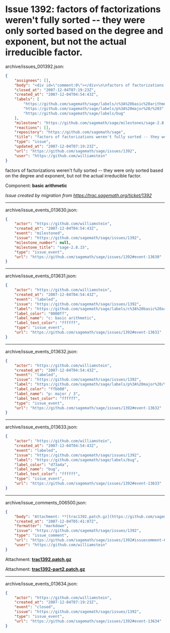 # Issue 1392: factors of factorizations weren't fully sorted -- they were only sorted based on the degree and exponent, but not the actual irreducible factor.

archive/issues_001392.json:
```json
{
    "assignees": [],
    "body": "<div id=\"comment:0\"></div>\n\nfactors of factorizations weren't fully sorted -- they were only sorted based on the degree and exponent, but not the actual irreducible factor.\n\n\n\nComponent: **basic arithmetic**\n\n_Issue created by migration from https://trac.sagemath.org/ticket/1392_\n\n",
    "closed_at": "2007-12-04T07:19:23Z",
    "created_at": "2007-12-04T04:54:43Z",
    "labels": [
        "https://github.com/sagemath/sage/labels/c%3A%20basic%20arithmetic",
        "https://github.com/sagemath/sage/labels/p%3A%20major%20/%203",
        "https://github.com/sagemath/sage/labels/bug"
    ],
    "milestone": "https://github.com/sagemath/sage/milestones/sage-2.8.15",
    "reactions": [],
    "repository": "https://github.com/sagemath/sage",
    "title": "factors of factorizations weren't fully sorted -- they were only sorted based on the degree and exponent, but not the actual irreducible factor.",
    "type": "issue",
    "updated_at": "2007-12-04T07:19:23Z",
    "url": "https://github.com/sagemath/sage/issues/1392",
    "user": "https://github.com/williamstein"
}
```
<div id="comment:0"></div>

factors of factorizations weren't fully sorted -- they were only sorted based on the degree and exponent, but not the actual irreducible factor.



Component: **basic arithmetic**

_Issue created by migration from https://trac.sagemath.org/ticket/1392_





---

archive/issue_events_013630.json:
```json
{
    "actor": "https://github.com/williamstein",
    "created_at": "2007-12-04T04:54:43Z",
    "event": "milestoned",
    "issue": "https://github.com/sagemath/sage/issues/1392",
    "milestone_number": null,
    "milestone_title": "sage-2.8.15",
    "type": "issue_event",
    "url": "https://github.com/sagemath/sage/issues/1392#event-13630"
}
```



---

archive/issue_events_013631.json:
```json
{
    "actor": "https://github.com/williamstein",
    "created_at": "2007-12-04T04:54:43Z",
    "event": "labeled",
    "issue": "https://github.com/sagemath/sage/issues/1392",
    "label": "https://github.com/sagemath/sage/labels/c%3A%20basic%20arithmetic",
    "label_color": "0000ff",
    "label_name": "c: basic arithmetic",
    "label_text_color": "ffffff",
    "type": "issue_event",
    "url": "https://github.com/sagemath/sage/issues/1392#event-13631"
}
```



---

archive/issue_events_013632.json:
```json
{
    "actor": "https://github.com/williamstein",
    "created_at": "2007-12-04T04:54:43Z",
    "event": "labeled",
    "issue": "https://github.com/sagemath/sage/issues/1392",
    "label": "https://github.com/sagemath/sage/labels/p%3A%20major%20/%203",
    "label_color": "ffbb00",
    "label_name": "p: major / 3",
    "label_text_color": "ffffff",
    "type": "issue_event",
    "url": "https://github.com/sagemath/sage/issues/1392#event-13632"
}
```



---

archive/issue_events_013633.json:
```json
{
    "actor": "https://github.com/williamstein",
    "created_at": "2007-12-04T04:54:43Z",
    "event": "labeled",
    "issue": "https://github.com/sagemath/sage/issues/1392",
    "label": "https://github.com/sagemath/sage/labels/bug",
    "label_color": "d73a4a",
    "label_name": "bug",
    "label_text_color": "ffffff",
    "type": "issue_event",
    "url": "https://github.com/sagemath/sage/issues/1392#event-13633"
}
```



---

archive/issue_comments_006500.json:
```json
{
    "body": "Attachment: **[trac1392.patch.gz](https://github.com/sagemath/sage/files/ticket1392/trac1392.patch.gz)**\n\nAttachment: **[trac1392-part2.patch.gz](https://github.com/sagemath/sage/files/ticket1392/trac1392-part2.patch.gz)**",
    "created_at": "2007-12-04T05:41:07Z",
    "formatter": "markdown",
    "issue": "https://github.com/sagemath/sage/issues/1392",
    "type": "issue_comment",
    "url": "https://github.com/sagemath/sage/issues/1392#issuecomment-6500",
    "user": "https://github.com/williamstein"
}
```

Attachment: **[trac1392.patch.gz](https://github.com/sagemath/sage/files/ticket1392/trac1392.patch.gz)**

Attachment: **[trac1392-part2.patch.gz](https://github.com/sagemath/sage/files/ticket1392/trac1392-part2.patch.gz)**



---

archive/issue_events_013634.json:
```json
{
    "actor": "https://github.com/williamstein",
    "created_at": "2007-12-04T07:19:23Z",
    "event": "closed",
    "issue": "https://github.com/sagemath/sage/issues/1392",
    "type": "issue_event",
    "url": "https://github.com/sagemath/sage/issues/1392#event-13634"
}
```
